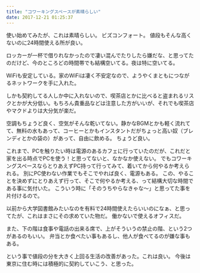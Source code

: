 ```yaml
---
title: "コワーキングスペースが素晴らしい"
date: 2017-12-21 01:25:37
---
```


使い始めてみたが、これは素晴らしい。
ビズコンフォート。
値段もそんな高くないのに24時間使える所が良い。

ロッカーが一杯で借りれなかったので凄い混んでたりしたら嫌だな、と思ってたのだけど、今のところどの時間帯でも結構空いてる。夜は特に空いてる。

WiFiも安定している。家のWiFiは凄く不安定なので、ようやくまともにつながるネットワークを手に入れた。

しかも契約してる人しか中に入れないので、喫茶店とかに比べると盗まれるリスクとかが大分低い。もちろん貴重品などは注意した方がいいが、それでも喫茶店やマクドよりは大分気が楽だ。

空調もちょうど良く、空気がそんな乾いてない。静かなBGMとかも軽く流れてて、無料の水もあって、コーヒーとかもインスタントだがちょっと高い奴（ブレンディとかの袋の）があって、自由に飲める。
ちょうど良い。

これまで、PCを触りたい時は電源のあるカフェに行っていたのだが、これだと家を出る時点でPCを使う！と思ってないと、なかなか使えない。
でもコワーキングスペースならとりあえずPC持って行ってみて、着いてから何やるか考えられる。
別にPC使わない作業でもそこでやれば良く、電源もある。
この、やることを決めずにとりあえず行って、そこで何やるか考える、って結構大切な時間である事に気付いた。
こういう時に「そのうちやらなきゃな〜」と思ってた事を片付けるので。

以前から大学図書館みたいなのを有料で24時間使えたらいいのになぁ、と思ってたが、これはまさにその求めていた物だ。
働かないで使えるオフィスだ。

また、下の階は食事や電話の出来る席で、上がそういうの禁止の階、という2つがあるのもいい。
弁当とか食べたい事もあるし、他人が食べてるのが嫌な事もある。

という事で値段の分を大きく上回る生活の改善があった。これは良い。
今後は東京に住む時には積極的に契約していこう、と思った。
